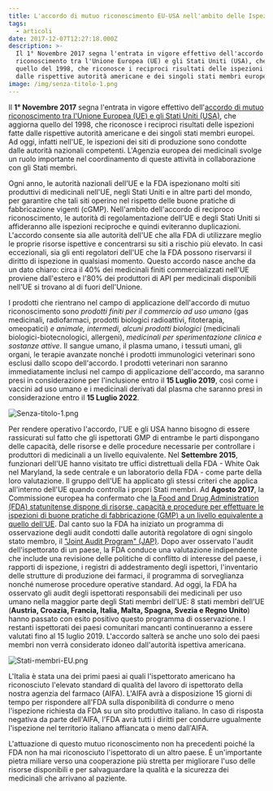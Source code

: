 ```yaml
---
title: L'accordo di mutuo riconoscimento EU-USA nell'ambito delle Ispezioni GMP
tags:
  - articoli
date: 2017-12-07T12:27:18.000Z
description: >-
  Il 1° Novembre 2017 segna l'entrata in vigore effettivo dell'accordo di mutuo
  riconoscimento tra l'Unione Europea (UE) e gli Stati Uniti (USA), che aggiorna
  quello del 1998, che riconosce i reciproci risultati delle ispezioni fatte
  dalle rispettive autorità americane e dei singoli stati membri europei.
image: /img/senza-titolo-1.png
---
```


Il **1° Novembre 2017** segna l'entrata in vigore effettivo dell'[accordo di mutuo riconoscimento tra l'Unione Europea (UE) e gli Stati Uniti (USA)](http://www.ema.europa.eu/docs/en_GB/document_library/Press_release/2017/10/WC500237909.pdf), che aggiorna quello del 1998, che riconosce i reciproci risultati delle ispezioni fatte dalle rispettive autorità americane e dei singoli stati membri europei. Ad oggi, infatti nell'UE, le ispezioni dei siti di produzione sono condotte dalle autorità nazionali competenti. L'Agenzia europea dei medicinali svolge un ruolo importante nel coordinamento di queste attività in collaborazione con gli Stati membri.

Ogni anno, le autorità nazionali dell'UE e la FDA ispezionano molti siti produttivi di medicinali nell'UE, negli Stati Uniti e in altre parti del mondo, per garantire che tali siti operino nel rispetto delle buone pratiche di fabbricazione vigenti (cGMP). Nell'ambito dell'accordo di reciproco riconoscimento, le autorità di regolamentazione dell'UE e degli Stati Uniti si affideranno alle ispezioni reciproche e quindi eviteranno duplicazioni. L'accordo consente sia alle autorità dell'UE che alla FDA di utilizzare meglio le proprie risorse ispettive e concentrarsi su siti a rischio più elevato. In casi eccezionali, sia gli enti regolatori dell'UE che la FDA possono riservarsi il diritto di ispezione in qualsiasi momento. Questo accordo nasce anche da un dato chiaro: circa il 40% dei medicinali finiti commercializzati nell'UE proviene dall'estero e l'80% dei produttori di API per medicinali disponibili nell'UE si trovano al di fuori dell'Unione.

I prodotti che rientrano nel campo di applicazione dell'accordo di mutuo riconoscimento sono _prodotti finiti per il commercio ad uso umano_ (gas medicinali, radiofarmaci, prodotti biologici radioattivi, fitoterapia, omeopatici) _e animale, intermedi, alcuni prodotti biologici_ (medicinali biologici-biotecnologici, allergeni), _medicinali per sperimentazione clinica e sostanze attive_. Il sangue umano, il plasma umano, i tessuti umani, gli organi, le terapie avanzate nonché i prodotti immunologici veterinari sono esclusi dallo scopo dell'accordo. I prodotti veterinari non saranno immediatamente inclusi nel campo di applicazione dell'accordo, ma saranno presi in considerazione per l'inclusione entro il **15 Luglio 2019**, così come i vaccini ad uso umano e i medicinali derivati ​​dal plasma che saranno presi in considerazione entro il **15 Luglio 2022**.

![Senza-titolo-1.png](/img/laccordo-di-mutuo-riconoscimento-eu-usa.md/senza-titolo-1.png)

Per rendere operativo l'accordo, l'UE e gli USA hanno bisogno di essere rassicurati sul fatto che gli ispettorati GMP di entrambe le parti dispongano delle capacità, delle risorse e delle procedure necessarie per controllare i produttori di medicinali a un livello equivalente. Nel **Settembre 2015**, funzionari dell'UE hanno visitato tre uffici distrettuali della FDA - White Oak nel Maryland, la sede centrale e un laboratorio della FDA - come parte della loro valutazione. Il gruppo dell'UE ha applicato gli stessi criteri che applica all'interno dell'UE quando controlla i propri Stati membri. Ad **Agosto 2017**, la Commissione europea ha confermato che [la Food and Drug Administration (FDA) statunitense dispone di risorse, capacità e procedure per effettuare le ispezioni di buone pratiche di fabbricazione (GMP) a un livello equivalente a quello dell'UE](http://eur-lex.europa.eu/legal-content/IT/TXT/PDF/?uri=CELEX:22017X0915(01)&from=EN). Dal canto suo la FDA ha iniziato un programma di osservazione degli audit condotti dalle autorità regolatore di ogni singolo stato membro, il ["Joint Audit Program" (JAP)](http://www.ema.europa.eu/ema/index.jsp?curl=pages/regulation/document_listing/document_listing_000160.jsp&mid=WC0b01ac0580029750). Dopo aver osservato l'audit dell'ispettorato di un paese, la FDA conduce una valutazione indipendente che include una revisione delle politiche di conflitto di interesse del paese, i rapporti di ispezione, i registri di addestramento degli ispettori, l'inventario delle strutture di produzione dei farmaci, il programma di sorveglianza nonché numerose procedure operative standard. Ad oggi, la FDA ha osservato gli audit degli ispettorati responsabili dei medicinali per uso umano nella maggior parte degli Stati membri dell'UE: 8 stati membri dell'UE (**Austria, Croazia, Francia, Italia, Malta, Spagna, Svezia e Regno Unito**) hanno passato con esito positivo questo programma di osservazione. I restanti ispettorati dei paesi comunitari mancanti continueranno a essere valutati fino al 15 luglio 2019. L'accordo salterà se anche uno solo dei paesi membri non verrà considerato idoneo dall'autorità ispettiva americana.

![Stati-membri-EU.png](/img/laccordo-di-mutuo-riconoscimento-eu-usa.md/stati-membri-eu.png)

L'Italia è stata una dei primi paesi ai quali l'ispettorato americano ha riconosciuto l'elevato standard di qualità del lavoro di ispettorato della nostra agenzia del farmaco (AIFA). L'AIFA avrà a disposizione 15 giorni di tempo per rispondere all'FDA sulla disponibilità di condurre o meno l'ispezione richiesta da FDA su un sito produttivo italiano. In caso di risposta negativa da parte dell'AIFA, l'FDA avrà tutti i diritti per condurre ugualmente l'ispezione nel territorio italiano affiancata o meno dall'AIFA.

L'attuazione di questo mutuo riconoscimento non ha precedenti poiché la FDA non ha mai riconosciuto l'ispettorato di un altro paese. È un'importante pietra miliare verso una cooperazione più stretta per migliorare l'uso delle risorse disponibili e per salvaguardare la qualità e la sicurezza dei medicinali che arrivano al paziente.
